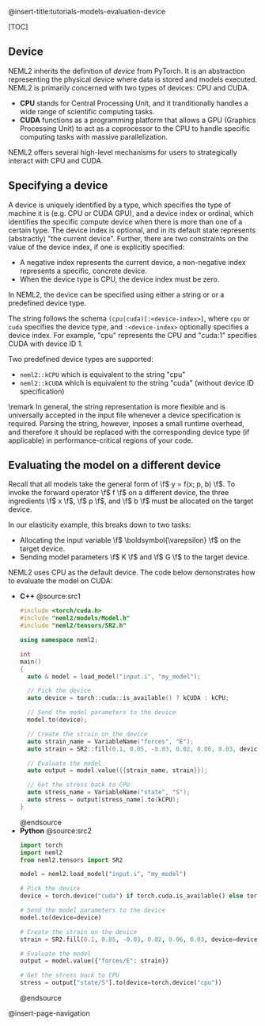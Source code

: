 @insert-title:tutorials-models-evaluation-device

[TOC]

## Device

NEML2 inherits the definition of *device* from PyTorch. It is an abstraction representing the physical device where data is stored and models executed. NEML2 is primarily concerned with two types of devices: CPU and CUDA.
- **CPU** stands for Central Processing Unit, and it tranditionally handles a wide range of scientific computing tasks.
- **CUDA** functions as a programming platform that allows a GPU (Graphics Processing Unit) to act as a coprocessor to the CPU to handle specific computing tasks with massive parallelization.

NEML2 offers several high-level mechanisms for users to strategically interact with CPU and CUDA.

## Specifying a device

A device is uniquely identified by a type, which specifies the type of machine it is (e.g. CPU or CUDA GPU), and a device index or ordinal, which identifies the specific compute device when there is more than one of a certain type. The device index is optional, and in its default state represents (abstractly) "the current device". Further, there are two constraints on the value of the device index, if one is explicitly specified:
- A negative index represents the current device, a non-negative index represents a specific, concrete device.
- When the device type is CPU, the device index must be zero.

In NEML2, the device can be specified using either a string or or a predefined device type.

The string follows the schema `(cpu|cuda)[:<device-index>]`, where `cpu` or `cuda` specifies the device type, and `:<device-index>` optionally specifies a device index. For example, "cpu" represents the CPU and "cuda:1" specifies CUDA with device ID 1.

Two predefined device types are supported:
- `neml2::kCPU` which is equivalent to the string "cpu"
- `neml2::kCUDA` which is equivalent to the string "cuda" (without device ID specification)

\remark
In general, the string representation is more flexible and is universally accepted in the input file whenever a device specification is required. Parsing the string, however, inposes a small runtime overhead, and therefore it should be replaced with the corresponding device type (if applicable) in performance-critical regions of your code.

## Evaluating the model on a different device

Recall that all models take the general form of \f$ y = f(x; p, b) \f$. To invoke the forward operator \f$ f \f$ on a different device, the three ingredients \f$ x \f$, \f$ p \f$, and \f$ b \f$ must be allocated on the target device.

In our elasticity example, this breaks down to two tasks:
- Allocating the input variable \f$ \boldsymbol{\varepsilon} \f$ on the target device.
- Sending model parameters \f$ K \f$ and \f$ G \f$ to the target device.

NEML2 uses CPU as the default device. The code below demonstrates how to evaluate the model on CUDA:

<div class="tabbed">

- <b class="tab-title">C++</b>
  @source:src1
  ```cpp
  #include <torch/cuda.h>
  #include "neml2/models/Model.h"
  #include "neml2/tensors/SR2.h"

  using namespace neml2;

  int
  main()
  {
    auto & model = load_model("input.i", "my_model");

    // Pick the device
    auto device = torch::cuda::is_available() ? kCUDA : kCPU;

    // Send the model parameters to the device
    model.to(device);

    // Create the strain on the device
    auto strain_name = VariableName("forces", "E");
    auto strain = SR2::fill(0.1, 0.05, -0.03, 0.02, 0.06, 0.03, device);

    // Evaluate the model
    auto output = model.value({{strain_name, strain}});

    // Get the stress back to CPU
    auto stress_name = VariableName("state", "S");
    auto stress = output[stress_name].to(kCPU);
  }
  ```
  @endsource
- <b class="tab-title">Python</b>
  @source:src2
  ```python
  import torch
  import neml2
  from neml2.tensors import SR2

  model = neml2.load_model("input.i", "my_model")

  # Pick the device
  device = torch.device("cuda") if torch.cuda.is_available() else torch.device("cpu")

  # Send the model parameters to the device
  model.to(device=device)

  # Create the strain on the device
  strain = SR2.fill(0.1, 0.05, -0.03, 0.02, 0.06, 0.03, device=device)

  # Evaluate the model
  output = model.value({"forces/E": strain})

  # Get the stress back to CPU
  stress = output["state/S"].to(device=torch.device("cpu"))
  ```
  @endsource

</div>

@insert-page-navigation
